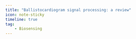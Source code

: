 ```yaml
---
title: "Ballistocardiogram signal processing: a review"
icon: note-sticky
timeline: true
tag:
    - Biosensing
---
```


